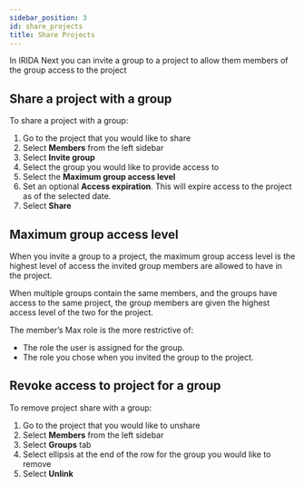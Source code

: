 ```yaml
---
sidebar_position: 3
id: share_projects
title: Share Projects
---
```


In IRIDA Next you can invite a group to a project to allow them members of the group access to the project

## Share a project with a group

To share a project with a group:

1. Go to the project that you would like to share
2. Select **Members** from the left sidebar
3. Select **Invite group**
4. Select the group you would like to provide access to
5. Select the **Maximum group access level**
6. Set an optional **Access expiration**. This will expire access to the project as of the selected date.
7. Select **Share**

## Maximum group access level

When you invite a group to a project, the maximum group access level is the highest level of access the invited group members are allowed to have in the project.

When multiple groups contain the same members, and the groups have access to the same project, the group members are given the highest access level of the two for the project.

The member’s Max role is the more restrictive of:

- The role the user is assigned for the group.
- The role you chose when you invited the group to the project.

## Revoke access to project for a group

To remove project share with a group:

1. Go to the project that you would like to unshare
2. Select **Members** from the left sidebar
3. Select **Groups** tab
4. Select ellipsis at the end of the row for the group you would like to remove
5. Select **Unlink**
